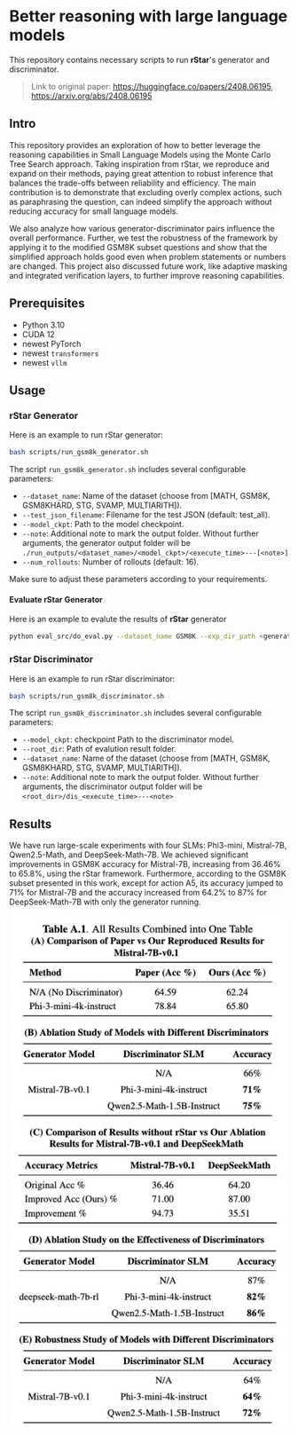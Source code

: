 # Better reasoning with large language models

This repository contains necessary scripts to run **rStar**'s generator and discriminator.

> Link to original paper: https://huggingface.co/papers/2408.06195, https://arxiv.org/abs/2408.06195

## Intro

This repository provides an exploration of how to better leverage the reasoning capabilities in Small Language Models using the Monte Carlo Tree Search approach. Taking inspiration from rStar, we reproduce and expand on their methods, paying great attention to robust inference that balances the trade-offs between reliability and efficiency. The main contribution is to demonstrate that excluding overly complex actions, such as paraphrasing the question, can indeed simplify the approach without reducing accuracy for small language models.

We also analyze how various generator-discriminator pairs influence the overall performance. Further, we test the robustness of the framework by applying it to the modified GSM8K subset questions and show that the simplified approach holds good even when problem statements or numbers are changed. This project also discussed future work, like adaptive masking and integrated verification layers, to further improve reasoning capabilities.

## Prerequisites

- Python 3.10
- CUDA 12
- newest PyTorch
- newest `transformers`
- newest `vllm`

## Usage

### rStar Generator

Here is an example to run rStar generator:

```bash
bash scripts/run_gsm8k_generator.sh
```

The script `run_gsm8k_generator.sh` includes several configurable parameters:

- `--dataset_name`: Name of the dataset (choose from [MATH, GSM8K, GSM8KHARD, STG, SVAMP, MULTIARITH]).
- `--test_json_filename`: Filename for the test JSON (default: test_all).
- `--model_ckpt`: Path to the model checkpoint.
- `--note`: Additional note to mark the output folder. Without further arguments, the generator output folder will be `./run_outputs/<dataset_name>/<model_ckpt>/<execute_time>---[<note>]`
- `--num_rollouts`: Number of rollouts (default: 16).

Make sure to adjust these parameters according to your requirements.

#### Evaluate rStar Generator

Here is an example to evalute the results of **rStar** generator

```bash
python eval_src/do_eval.py --dataset_name GSM8K --exp_dir_path <generator_output_folder>
```

### rStar Discriminator

Here is an example to run rStar discriminator:

```bash
bash scripts/run_gsm8k_discriminator.sh
```

The script `run_gsm8k_discriminator.sh` includes several configurable parameters:

- `--model_ckpt`: checkpoint Path to the discriminator model.
- `--root_dir`: Path of evalution result folder.
- `--dataset_name`: Name of the dataset (choose from [MATH, GSM8K, GSM8KHARD, STG, SVAMP, MULTIARITH]).
- `--note`: Additional note to mark the output folder. Without further arguments, the discriminator output folder will be `<root_dir>/dis_<execute_time>---<note>`

## Results

We have run large-scale experiments with four SLMs: Phi3-mini, Mistral-7B, Qwen2.5-Math, and DeepSeek-Math-7B. We achieved significant improvements in GSM8K accuracy for Mistral-7B, increasing from 36.46% to 65.8%, using the rStar framework. Furthermore, according to the GSM8K subset presented in this work, except for action A5, its accuracy jumped to 71% for Mistral-7B and the accuracy increased from 64.2% to 87% for DeepSeek-Math-7B with only the generator running.


<p align="center">
  <img src="assets/table.jpg" width="600px">
</p>
